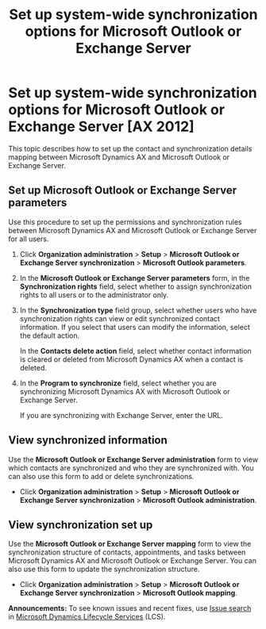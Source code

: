 ﻿---
title: Set up system-wide synchronization options for Microsoft Outlook or Exchange Server
TOCTitle: Set up system-wide synchronization options for Microsoft Outlook or Exchange Server
ms:assetid: fce482b0-1966-421f-b378-31ba5fea9eb8
ms:mtpsurl: https://technet.microsoft.com/en-us/library/Dn879706(v=AX.60)
ms:contentKeyID: 63836100
ms.date: 12/19/2014
mtps_version: v=AX.60
---

# Set up system-wide synchronization options for Microsoft Outlook or Exchange Server [AX 2012]


This topic describes how to set up the contact and synchronization details mapping between Microsoft Dynamics AX and Microsoft Outlook or Exchange Server.

## Set up Microsoft Outlook or Exchange Server parameters

Use this procedure to set up the permissions and synchronization rules between Microsoft Dynamics AX and Microsoft Outlook or Exchange Server for all users.

1.  Click **Organization administration** \> **Setup** \> **Microsoft Outlook or Exchange Server synchronization** \> **Microsoft Outlook parameters**.

2.  In the **Microsoft Outlook or Exchange Server parameters** form, in the **Synchronization rights** field, select whether to assign synchronization rights to all users or to the administrator only.

3.  In the **Synchronization type** field group, select whether users who have synchronization rights can view or edit synchronized contact information. If you select that users can modify the information, select the default action.
    
    In the **Contacts delete action** field, select whether contact information is cleared or deleted from Microsoft Dynamics AX when a contact is deleted.

4.  In the **Program to synchronize** field, select whether you are synchronizing Microsoft Dynamics AX with Microsoft Outlook or Exchange Server.
    
    If you are synchronizing with Exchange Server, enter the URL.

## View synchronized information

Use the **Microsoft Outlook or Exchange Server administration** form to view which contacts are synchronized and who they are synchronized with. You can also use this form to add or delete synchronizations.

  - Click **Organization administration** \> **Setup** \> **Microsoft Outlook or Exchange Server synchronization** \> **Microsoft Outlook administration**.

## View synchronization set up

Use the **Microsoft Outlook or Exchange Server mapping** form to view the synchronization structure of contacts, appointments, and tasks between Microsoft Dynamics AX and Microsoft Outlook or Exchange Server. You can also use this form to update the synchronization structure.

  - Click **Organization administration** \> **Setup** \> **Microsoft Outlook or Exchange Server synchronization** \> **Microsoft Outlook mapping**.

  
**Announcements:** To see known issues and recent fixes, use [Issue search](http://go.microsoft.com/fwlink/?linkid=389258) in [Microsoft Dynamics Lifecycle Services](http://go.microsoft.com/fwlink/?linkid=306505) (LCS).

